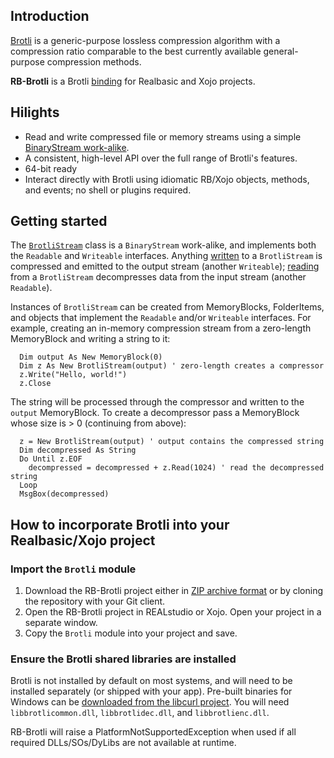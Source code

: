 ## Introduction
[Brotli](https://github.com/google/brotli) is a generic-purpose lossless compression algorithm with a compression ratio comparable to the best currently available general-purpose compression methods. 

**RB-Brotli** is a Brotli [binding](http://en.wikipedia.org/wiki/Language_binding) for Realbasic and Xojo projects.

## Hilights
* Read and write compressed file or memory streams using a simple [BinaryStream work-alike](https://github.com/charonn0/RB-Brotli/wiki/Brotli.BrotliStream).
* A consistent, high-level API over the full range of Brotli's features.
* 64-bit ready
* Interact directly with Brotli using idiomatic RB/Xojo objects, methods, and events; no shell or plugins required.

## Getting started
The [`BrotliStream`](https://github.com/charonn0/RB-Brotli/wiki/Brotli.BrotliStream) class is a `BinaryStream` work-alike, and implements both the `Readable` and `Writeable` interfaces. Anything [written](https://github.com/charonn0/RB-Brotli/wiki/Brotli.BrotliStream.Write) to a `BrotliStream` is compressed and emitted to the output stream (another `Writeable`); [reading](https://github.com/charonn0/RB-Brotli/wiki/Brotli.BrotliStream.Read) from a `BrotliStream` decompresses data from the input stream (another `Readable`).

Instances of `BrotliStream` can be created from MemoryBlocks, FolderItems, and objects that implement the `Readable` and/or `Writeable` interfaces. For example, creating an in-memory compression stream from a zero-length MemoryBlock and writing a string to it:

```vbnet
  Dim output As New MemoryBlock(0)
  Dim z As New BrotliStream(output) ' zero-length creates a compressor
  z.Write("Hello, world!")
  z.Close
```
The string will be processed through the compressor and written to the `output` MemoryBlock. To create a decompressor pass a MemoryBlock whose size is > 0 (continuing from above):

```vbnet
  z = New BrotliStream(output) ' output contains the compressed string
  Dim decompressed As String
  Do Until z.EOF
    decompressed = decompressed + z.Read(1024) ' read the decompressed string
  Loop
  MsgBox(decompressed)
```

## How to incorporate Brotli into your Realbasic/Xojo project
### Import the `Brotli` module
1. Download the RB-Brotli project either in [ZIP archive format](https://github.com/charonn0/RB-Brotli/archive/master.zip) or by cloning the repository with your Git client.
2. Open the RB-Brotli project in REALstudio or Xojo. Open your project in a separate window.
3. Copy the `Brotli` module into your project and save.

### Ensure the Brotli shared libraries are installed
Brotli is not installed by default on most systems, and will need to be installed separately (or shipped with your app). Pre-built binaries for Windows can be [downloaded from the libcurl project](https://curl.se/windows/). You will need `libbrotlicommon.dll`, `libbrotlidec.dll`, and `libbrotlienc.dll`.

RB-Brotli will raise a PlatformNotSupportedException when used if all required DLLs/SOs/DyLibs are not available at runtime. 
